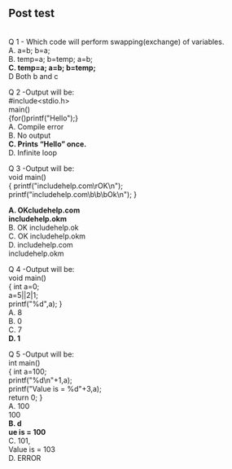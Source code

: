 ## Post test
<br>
Q 1 - Which code will perform swapping(exchange) of variables.<br>
A.  a=b; b=a;<br>
B.  temp=a; b=temp; a=b;<br>
<b>C.  temp=a; a=b; b=temp;</b><br>
D   Both b and c<br>

Q 2 -Output will be:<br> #include<stdio.h> <br>main()<br> {for()printf("Hello");} <br>
A.  Compile error<br>
B.  No output<br>
<b>C.  Prints “Hello” once.</b><br>
D.  Infinite loop<br>

Q 3 -Output will be:<br> void main() <br>{ printf("includehelp.com\rOK\n");<br> printf("includehelp.com\b\b\bOk\n"); }<br>

<b>A. OKcludehelp.com <br>includehelp.okm</b><br>
B.  OK includehelp.ok<br>
C.  OK includehelp.okm<br>
D.  includehelp.com<br> includehelp.okm<br>

Q 4 -Output will be:<br> void main()<br>{ int a=0;<br> a=5||2|1;<br> printf("%d",a); }<br>
A. 8<br>
B. 0<br>
C.  7<br>
<b>D.  1</b><br>

Q 5 -Output will be:<br> int main()<br> { int a=100; <br>printf("%d\n"+1,a); <br>printf("Value is = %d"+3,a);<br> return 0; }<br>
A. 100<br> 100<br>
<b>B. d<br>ue is = 100</b><br>
C.  101, <br>Value is = 103<br>
D.  ERROR<br>
